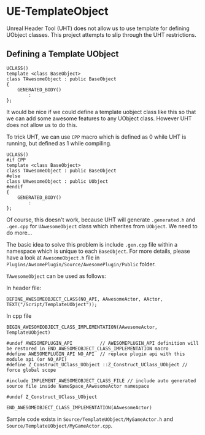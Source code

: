 # UE-TemplateObject
Unreal Header Tool (UHT) does not allow us to use template for defining UObject classes. This project attempts to slip through the UHT restrictions.

## Defining a Template UObject
```
UCLASS()
template <class BaseObject>
class TAwesomeObject : public BaseObject
{
    GENERATED_BODY()
        :
};
```
It would be nice if we could define a template uobject class like this so that we can add some awesome features to any UObject class. However UHT does not allow us to do this.

To trick UHT, we can use `CPP` macro which is defined as 0 while UHT is running, but defined as 1 while compiling.
```
UCLASS()
#if CPP
template <class BaseObject>
class TAwesomeObject : public BaseObject
#else
class UAwesomeObject : public UObject
#endif
{
    GENERATED_BODY()
        :
};
```
Of course, this doesn't work, because UHT will generate `.generated.h` and `.gen.cpp` for `UAwesomeObject` class which inherites from `UObject`. We need to do more...

The basic idea to solve this problem is include `.gen.cpp` file within a namespace which is unique to each `BaseObject`. For more details, please have a look at `AwesomeObject.h` file in `Plugins/AwsomePlugin/Source/AwesomePlugin/Public` folder.

`TAwesomeObject` can be used as follows:

In header file:
```
DEFINE_AWESOMEOBJECT_CLASS(NO_API, AAwesomeActor, AActor, TEXT("/Script/TemplateUObject"));
```

In cpp file
```
BEGIN_AWESOMEOBJECT_CLASS_IMPLEMENTATION(AAwesomeActor, TemplateUObject)

#undef AWESOMEPLUGIN_API          // AWESOMEPLUGIN_API definition will be restored in END_AWESOMEOBJECT_CLASS_IMPLEMENTATION macro
#define AWESOMEPLUGIN_API NO_API  // replace plugin api with this module api (or NO_API)
#define Z_Construct_UClass_UObject ::Z_Construct_UClass_UObject // force global scope

#include IMPLEMENT_AWESOMEOBJECT_CLASS_FILE // include auto generated source file inside NameSpace_AAwesomeActor namespace

#undef Z_Construct_UClass_UObject

END_AWESOMEOBJECT_CLASS_IMPLEMENTATION(AAwesomeActor)
```

Sample code exists in `Source/TemplateUObject/MyGameActor.h` and `Source/TemplateUObject/MyGameActor.cpp`.
